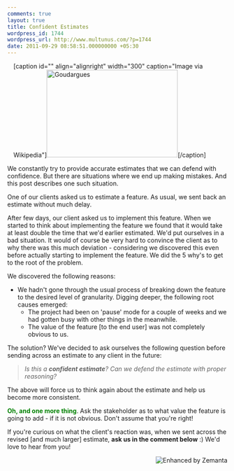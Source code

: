```yaml
---
comments: true
layout: true
title: Confident Estimates
wordpress_id: 1744
wordpress_url: http://www.multunus.com/?p=1744
date: 2011-09-29 08:58:51.000000000 +05:30
---
```

<div class="zemanta-img" style="margin: 1em; display: block;">

[caption id="" align="alignright" width="300" caption="Image via Wikipedia"]<a href="http://commons.wikipedia.org/wiki/File:Goudargues.JPG"><img title="Goudargues" src="http://upload.wikimedia.org/wikipedia/commons/thumb/4/4b/Goudargues.JPG/300px-Goudargues.JPG" alt="Goudargues" width="300" height="200" /></a>[/caption]

</div>
We constantly try to provide accurate estimates that we can defend with confidence. But there are situations where we end up making mistakes. And this post describes one such situation.

<!-- more -->

One of our clients asked us to estimate a feature. As usual, we sent back an estimate without much delay.

After few days, our client asked us to implement this feature. When we started to think about implementing the feature we found that it would take at least double the time that we'd earlier estimated. We'd put ourselves in a bad situation. It would of course be very hard to convince the client as to why there was this much deviation - considering we discovered this even before actually starting to implement the feature. We did the 5 why's to get to the root of the problem.

We discovered the following reasons:
<ul>
	<li>We hadn't gone through the usual process of breaking down the feature to the desired level of granularity. Digging deeper, the following root causes emerged:
<ul>
	<li>The project had been on 'pause' mode for a couple of weeks and we had gotten busy with other things in the meanwhile.</li>
	<li>The value of the feature [to the end user] was not completely obvious to us.</li>
</ul>
</li>
</ul>
The solution? We've decided to ask ourselves the following question before sending across an estimate to any client in the future:
<blockquote><em>Is this a <strong>confident estimate</strong>? Can we defend the estimate with proper reasoning?</em></blockquote>
The above will force us to think again about the estimate and help us become more consistent.

<strong><span style="color: #008000;">Oh, and one more thing</span></strong>. Ask the stakeholder as to what value the feature is going to add - if it is not obvious. Don't assume that you're right!

If you're curious on what the client's reaction was, when we sent across the revised [and much larger] estimate, <strong>ask us in the comment below</strong> :) We'd love to hear from you!

<span style="color: #008000;"><strong>
</strong></span>
<div class="zemanta-pixie" style="margin-top: 10px; height: 15px;"><a class="zemanta-pixie-a" title="Enhanced by Zemanta" href="http://www.zemanta.com/"><img class="zemanta-pixie-img" style="border: none; float: right;" src="http://img.zemanta.com/zemified_e.png?x-id=b68198f2-3678-4b4b-af9e-0948f94e83f5" alt="Enhanced by Zemanta" /></a></div>
